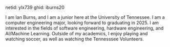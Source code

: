 netid: ylx739 
ghid: iburns20

I am Ian Burns, and I am a junior here at the University of Tennessee. I am a computer engineering major, looking forward to graduating in 2025. I am interested in the
fields of software engineering, hardware engineering, and AI/Machine Learning. Outside of my academics, I enjoy playing and watching soccer, as well as watching the
Tennesssee Volunteers.
